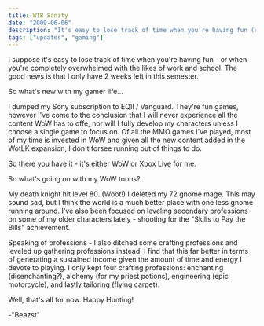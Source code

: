 ```yaml
---
title: WTB Sanity
date: "2009-06-06"
description: "It's easy to lose track of time when you're having fun (or completely overwhelmed)."
tags: ["updates", "gaming"]
---
```


I suppose it's easy to lose track of time when you're having fun - or when you're completely overwhelmed with the likes of work and school. The good news is that I only have 2 weeks left in this semester.

So what's new with my gamer life...

I dumped my Sony subscription to EQII / Vanguard. They're fun games, however I've come to the conclusion that I will never experience all the content WoW has to offe, nor will I fully develop my characters unless I choose a single game to focus on. Of all the MMO games I've played, most of my time is invested in WoW and given all the new content added in the WotLK expansion, I don't forsee running out of things to do.

So there you have it - it's either WoW or Xbox Live for me.

So what's going on with my WoW toons?

My death knight hit level 80. (Woot!) I deleted my 72 gnome mage. This may sound sad, but I think the world is a much better place with one less gnome running around. I've also been focused on leveling secondary professions on some of my older characters lately - shooting for the "Skills to Pay the Bills" achievement.

Speaking of professions - I also ditched some crafting professions and leveled up gathering professions instead. I find that this far better in terms of generating a sustained income given the amount of time and energy I devote to playing. I only kept four crafting professions: enchanting (disenchanting?), alchemy (for my priest potions), engineering (epic motorcycle), and lastly tailoring (flying carpet).

Well, that's all for now. Happy Hunting!

-"Beazst"
